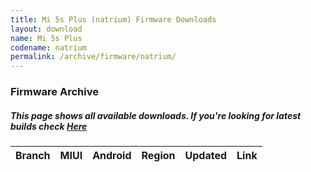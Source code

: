 ```yaml
---
title: Mi 5s Plus (natrium) Firmware Downloads
layout: download
name: Mi 5s Plus
codename: natrium
permalink: /archive/firmware/natrium/
---
```



### Firmware Archive
##### This page shows all available downloads. If you're looking for latest builds check [Here](/firmware/natrium/)


<div class="table-responsive-md" id="table-wrapper">
<table id="firmware" class="compact table table-striped table-hover table-sm">
    <thead class="thead-dark">
        <tr>
            <th>Branch</th>
            <th>MIUI</th>
            <th>Android</th>
            <th>Region</th>
            <th>Updated</th>
            <th>Link</th>
        </tr>
    </thead>
    <script>loadFirmwareDownloads('natrium', 'full')</script>
</table>
</div>
